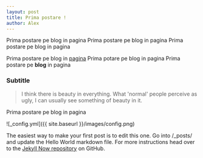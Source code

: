 ```yaml
---
layout: post
title: Prima postare !
author: Alex
---
```


Prima postare pe blog in pagina
Prima postare pe blog in pagina
Prima postare pe blog in pagina

Prima postare pe blog in <a href="#" >pagina</a>
Prima potare pe blog in pagina
Prima postare pe <b>blog</b> in pagina

### Subtitle

<blockquote>I think there is beauty in everything. What 'normal' people perceive as ugly, I can usually see something of beauty in it.</blockquote>


Prima postare pe blog in pagina

![_config.yml]({{ site.baseurl }}/images/config.png)

The easiest way to make your first post is to edit this one. Go into /_posts/ and update the Hello World markdown file. For more instructions head over to the [Jekyll Now repository](https://github.com/barryclark/jekyll-now) on GitHub.


